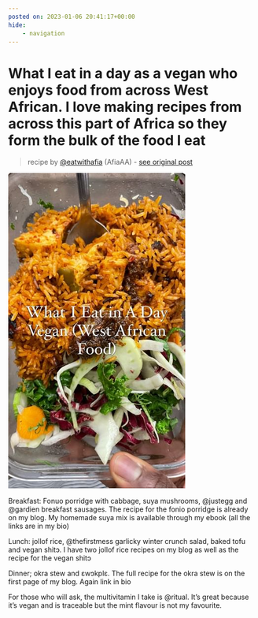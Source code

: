 ```yaml
---
posted on: 2023-01-06 20:41:17+00:00
hide:
    - navigation
---
```


# What I eat in a day as a vegan who enjoys food from across West African. I love making recipes from across this part of Africa so they form the bulk of the food I eat  

> recipe by [@eatwithafia](https://www.instagram.com/eatwithafia/) 
(AfiaAA) - [see original post](https://instagram.com/p/CnFmTx8O5Nm)

![](../img/eatwithafia_06-01-2023_2001.png)

  
Breakfast: Fonuo porridge with cabbage, suya mushrooms, @justegg and @gardien breakfast sausages. The recipe for the fonio porridge is already on my blog. My homemade suya mix is available through my ebook (all the links are in my bio)  
  
Lunch: jollof rice, @thefirstmess garlicky winter crunch salad, baked tofu and vegan shitɔ. I have two jollof rice recipes on my blog as well as the recipe for the vegan shitɔ  
  
Dinner; okra stew and ɛwɔkplɛ. The full recipe for the okra stew is on the first page of my blog. Again link in bio   
  
For those who will ask, the multivitamin I take is @ritual. It’s great because it’s vegan and is traceable but the mint flavour is not my favourite.   